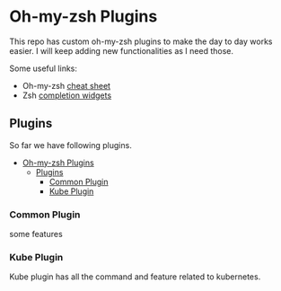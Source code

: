 # Oh-my-zsh Plugins #

This repo has custom oh-my-zsh plugins to make the day to day works easier. I will keep adding new functionalities as I need those.

Some useful links:
- Oh-my-zsh [cheat sheet](https://github.com/ohmyzsh/ohmyzsh/wiki/Cheatsheet)
- Zsh [completion widgets](http://zsh.sourceforge.net/Doc/Release/Completion-Widgets.html)

## Plugins ##

So far we have following plugins.

- [Oh-my-zsh Plugins](#oh-my-zsh-plugins)
  - [Plugins](#plugins)
    - [Common Plugin](#common-plugin)
    - [Kube Plugin](#kube-plugin)
 
### Common Plugin ###

some features

### Kube Plugin ###

Kube plugin has all the command and feature related to kubernetes.
